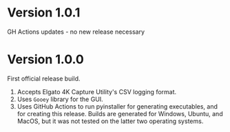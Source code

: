 # Version 1.0.1
GH Actions updates - no new release necessary

# Version 1.0.0
First official release build.
1. Accepts Elgato 4K Capture Utility's CSV logging format.
2. Uses `Gooey` library for the GUI.
3. Uses GitHub Actions to run pyinstaller for generating executables, and for creating this release.
Builds are generated for Windows, Ubuntu, and MacOS, but it was not tested on the latter two operating systems.